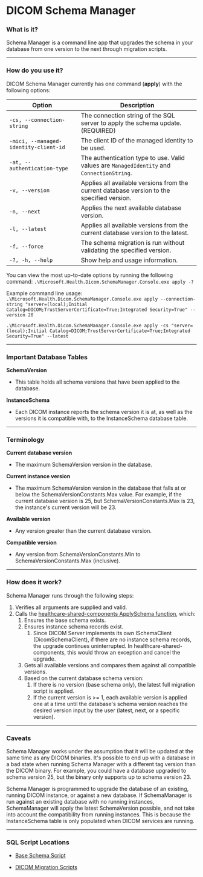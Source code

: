 # DICOM Schema Manager

### What is it?
Schema Manager is a command line app that upgrades the schema in your database from one version to the next through migration scripts.

------------

### How do you use it?
DICOM Schema Manager currently has one command (**apply**) with the following options:

| Option | Description |
| ------------ | ------------ |
| `-cs, --connection-string` | The connection string of the SQL server to apply the schema update. (REQUIRED) |
| `-mici, --managed-identity-client-id` | The client ID of the managed identity to be used. |
| `-at, --authentication-type` | The authentication type to use. Valid values are `ManagedIdentity` and `ConnectionString`. |
| `-v, --version` | Applies all available versions from the current database version to the specified version. |
| `-n, --next` | Applies the next available database version. |
| `-l, --latest` | Applies all available versions from the current database version to the latest. |
| `-f, --force` | The schema migration is run without validating the specified version. |
| `-?, -h, --help` | Show help and usage information. |

You can view the most up-to-date options by running the following command:
`.\Microsoft.Health.Dicom.SchemaManager.Console.exe apply -?`

Example command line usage:
`.\Microsoft.Health.Dicom.SchemaManager.Console.exe apply --connection-string "server=(local);Initial Catalog=DICOM;TrustServerCertificate=True;Integrated Security=True" --version 20`

`.\Microsoft.Health.Dicom.SchemaManager.Console.exe apply -cs "server=(local);Initial Catalog=DICOM;TrustServerCertificate=True;Integrated Security=True" --latest`

------------

### Important Database Tables

**SchemaVersion**
- This table holds all schema versions that have been applied to the database.

**InstanceSchema**
- Each DICOM instance reports the schema version it is at, as well as the versions it is compatible with, to the InstanceSchema database table.

------------

### Terminology

**Current database version**
- The maximum SchemaVersion version in the database.

**Current instance version**
- The maximum SchemaVersion version in the database that falls at or below the SchemaVersionConstants.Max value. For example, if the current database version is 25, but SchemaVersionConstants.Max is 23, the instance's current version will be 23.

**Available version**
- Any version greater than the current database version.

**Compatible version**
- Any version from SchemaVersionConstants.Min to SchemaVersionConstants.Max (inclusive).

------------

### How does it work?

Schema Manager runs through the following steps:
1. Verifies all arguments are supplied and valid.
2. Calls the [healthcare-shared-components ApplySchema function](https://github.com/microsoft/healthcare-shared-components/blob/main/src/Microsoft.Health.SqlServer/Features/Schema/Manager/SqlSchemaManager.cs#L53), which:
	1. Ensures the base schema exists.
	2. Ensures instance schema records exist.
		1. Since DICOM Server implements its own ISchemaClient (DicomSchemaClient), if there are no instance schema records, the upgrade continues uninterrupted. In healthcare-shared-components, this would throw an exception and cancel the upgrade.
	3. Gets all available versions and compares them against all compatible versions.
	4. Based on the current database schema version:
		1. If there is no version (base schema only), the latest full migration script is applied.
		2. If the current version is >= 1, each available version is applied one at a time until the database's schema version reaches the desired version input by the user (latest, next, or a specific version).

------------

### Caveats

Schema Manager works under the assumption that it will be updated at the same time as any DICOM binaries. It's possible to end up with a database in a bad state when running Schema Manager with a different tag version than the DICOM binary. For example, you could have a database upgraded to schema version 25, but the binary only supports up to schema version 23.

Schema Manager is programmed to upgrade the database of an existing, running DICOM instance, or against a new database. If SchemaManager is run against an existing database with no running instances, SchemaManager will apply the latest SchemaVersion possible, and not take into account the compatibility from running instances. This is because the InstanceSchema table is only populated when DICOM services are running.

------------

### SQL Script Locations

- [Base Schema Script](https://github.com/microsoft/healthcare-shared-components/blob/main/src/Microsoft.Health.SqlServer/Features/Schema/Migrations/BaseSchema.sql)

- [DICOM Migration Scripts](https://github.com/microsoft/dicom-server/tree/main/src/Microsoft.Health.Dicom.SqlServer/Features/Schema/Migrations)